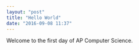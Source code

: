 ```yaml
---
layout: "post"
title: "Hello World"
date: "2016-09-08 11:37"
---
```


Welcome to the first day of AP Computer Science. 
